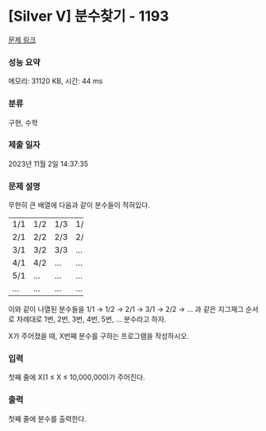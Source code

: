 # [Silver V] 분수찾기 - 1193 

[문제 링크](https://www.acmicpc.net/problem/1193) 

### 성능 요약

메모리: 31120 KB, 시간: 44 ms

### 분류

구현, 수학

### 제출 일자

2023년 11월 2일 14:37:35

### 문제 설명

<p>무한히 큰 배열에 다음과 같이 분수들이 적혀있다.</p>

<table class="table table-bordered" style="width:30%">
	<tbody>
		<tr>
			<td style="width:5%">1/1</td>
			<td style="width:5%">1/2</td>
			<td style="width:5%">1/3</td>
			<td style="width:5%">1/4</td>
			<td style="width:5%">1/5</td>
			<td style="width:5%">…</td>
		</tr>
		<tr>
			<td>2/1</td>
			<td>2/2</td>
			<td>2/3</td>
			<td>2/4</td>
			<td>…</td>
			<td>…</td>
		</tr>
		<tr>
			<td>3/1</td>
			<td>3/2</td>
			<td>3/3</td>
			<td>…</td>
			<td>…</td>
			<td>…</td>
		</tr>
		<tr>
			<td>4/1</td>
			<td>4/2</td>
			<td>…</td>
			<td>…</td>
			<td>…</td>
			<td>…</td>
		</tr>
		<tr>
			<td>5/1</td>
			<td>…</td>
			<td>…</td>
			<td>…</td>
			<td>…</td>
			<td>…</td>
		</tr>
		<tr>
			<td>…</td>
			<td>…</td>
			<td>…</td>
			<td>…</td>
			<td>…</td>
			<td>…</td>
		</tr>
	</tbody>
</table>

<p>이와 같이 나열된 분수들을 1/1 → 1/2 → 2/1 → 3/1 → 2/2 → … 과 같은 지그재그 순서로 차례대로 1번, 2번, 3번, 4번, 5번, … 분수라고 하자.</p>

<p>X가 주어졌을 때, X번째 분수를 구하는 프로그램을 작성하시오.</p>

### 입력 

 <p>첫째 줄에 X(1 ≤ X ≤ 10,000,000)가 주어진다.</p>

### 출력 

 <p>첫째 줄에 분수를 출력한다.</p>


